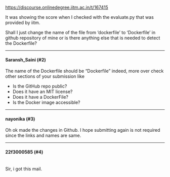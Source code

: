 https://discourse.onlinedegree.iitm.ac.in/t/167415

It was showing the score when I checked with the evaluate.py that was provided by iitm.</p>
<p>Shall I just change the name of the file from ‘dockerfile’ to ‘Dockerfile’ in github repository of mine or is there anything else that is needed to detect the Dockerfile?</p><hr>

<h4>Saransh_Saini (#2)</h4>
<p>The name of the Dockerfile should be “Dockerfile” indeed, more over check other sections of your submission like</p>
<ul>
<li>Is the GitHub repo public?</li>
<li>Does it have an MIT license?</li>
<li>Does it have a DockerFile?</li>
<li>Is the Docker image accessible?</li>
</ul><hr>

<h4>nayonika (#3)</h4>
<p>Oh ok made the changes in Github. I hope submitting again is not required since the links and names are same.</p><hr>

<h4>22f3000585 (#4)</h4>
<p><br/>
Sir, i got this mail.